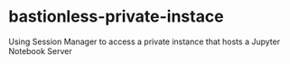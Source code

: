 # bastionless-private-instace
Using Session Manager to access a private instance that hosts a Jupyter Notebook Server
